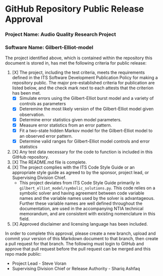 # GitHub Repository Public Release Approval

### Project Name: Audio Quality Research Project
### Software Name: Gilbert-Elliot-model

The project identified above, which is contained within the repository this document is stored in, has met the following criteria for public release:

1. [X] The project, including the test criteria, meets the requirements defined in the ITS Software Development Publication Policy for making a repository public. The major pre-established criteria for publication are listed below, and the check mark next to each attests that the criterion has been met.
    * [X] Simulate errors using the Gilbert-Elliot burst model and a variety of controls as parameters
    * [X] Deteremine the most likely version of the Gilbert-Elliot model given observation.
    * [X] Determine error statistics given model parameters.
    * [X] Measure error statistics from an error pattern.
    * [X] Fit a two-state hidden Markov model for the Gilbert-Elliot model to an observed error pattern.
    * [X] Determine valid ranges for Gilbert-Elliot model controls and error statistics
2. [X] Any test data necessary for the code to function is included in this GitHub repository.
3. [X] The README.md file is complete.
4. [X] The project complies with the ITS Code Style Guide or an appropriate style guide as agreed to by the sponsor, project lead, or Supervising Division Chief.
    * This project deviates from ITS Code Style Guide primarily in `gilbert_elliot_model/symbolic_solutions.py`. This code relies on a symbolic solver and having agreement between code variable names and the variable names used by the solver is advantageous. Further these variable names are well defined throughout the documentation, are used in the accompanying NTIA technical memorandum, and are consistent with existing nomenclature in this field. 
5. [X] Approved disclaimer and licensing language has been included.

In order to complete this approval, please create a new branch, upload and commit your version of this Markdown document to that branch, then create a pull request for that branch. The following must login to GitHub and approve that pull request before the pull request can be merged and this repo made public:
* Project Lead - Steve Voran
* Supervising Division Chief or Release Authority - Shariq Ashfaq